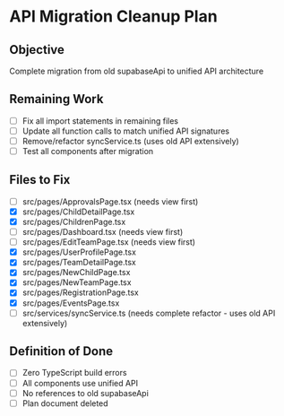 # API Migration Cleanup Plan

## Objective
Complete migration from old supabaseApi to unified API architecture

## Remaining Work
- [ ] Fix all import statements in remaining files
- [ ] Update all function calls to match unified API signatures  
- [ ] Remove/refactor syncService.ts (uses old API extensively)
- [ ] Test all components after migration

## Files to Fix
- [ ] src/pages/ApprovalsPage.tsx (needs view first)
- [x] src/pages/ChildDetailPage.tsx  
- [x] src/pages/ChildrenPage.tsx
- [ ] src/pages/Dashboard.tsx (needs view first)
- [ ] src/pages/EditTeamPage.tsx (needs view first)
- [x] src/pages/UserProfilePage.tsx
- [x] src/pages/TeamDetailPage.tsx
- [x] src/pages/NewChildPage.tsx
- [x] src/pages/NewTeamPage.tsx
- [x] src/pages/RegistrationPage.tsx
- [x] src/pages/EventsPage.tsx
- [ ] src/services/syncService.ts (needs complete refactor - uses old API extensively)

## Definition of Done
- [ ] Zero TypeScript build errors
- [ ] All components use unified API
- [ ] No references to old supabaseApi
- [ ] Plan document deleted